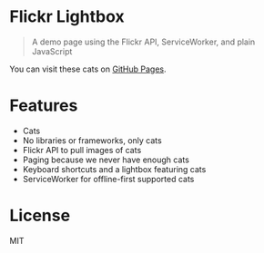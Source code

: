 # Flickr Lightbox

> A demo page using the Flickr API, ServiceWorker, and plain JavaScript

You can visit these cats on [GitHub Pages][1].

# Features

- Cats
- No libraries or frameworks, only cats
- Flickr API to pull images of cats
- Paging because we never have enough cats
- Keyboard shortcuts and a lightbox featuring cats
- ServiceWorker for offline-first supported cats

# License

MIT

[1]: https://bevacqua.github.io/flickr-lightbox
